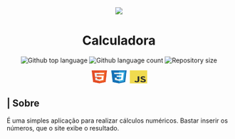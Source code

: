<div align="center" id="top"> 
  <img src="https://media.discordapp.net/attachments/1063891503107285102/1063907993663569993/calculadora.png">
</div>

<h1 align="center">Calculadora</h1>

<p align="center">
  <img alt="Github top language" src="https://img.shields.io/github/languages/top/UItii/calculadora?color=56BEB8">
  <img alt="Github language count" src="https://img.shields.io/github/languages/count/UItii/calculadora?color=56BEB8">
  <img alt="Repository size" src="https://img.shields.io/github/repo-size/UItii/calculadora?color=56BEB8">

<p align="center">
  <img title="HTML5" height="30" width="40" src="https://raw.githubusercontent.com/devicons/devicon/master/icons/html5/html5-original.svg">
  <img title="CSS3" height="30" width="40" src="https://raw.githubusercontent.com/devicons/devicon/master/icons/css3/css3-original.svg">
  <img title="JavaScript" height="30" width="40" src="https://raw.githubusercontent.com/devicons/devicon/master/icons/javascript/javascript-original.svg">
</p>

## | Sobre ##

É uma simples aplicação para realizar cálculos numéricos. Bastar inserir os números, que o site exibe o resultado.

&#xa0;

